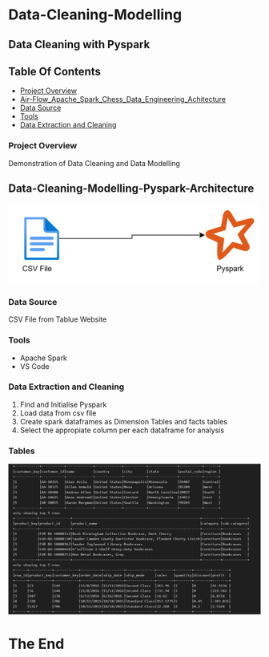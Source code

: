 # Data-Cleaning-Modelling
## Data Cleaning with Pyspark


## Table Of Contents

- [ Project Overview ](#Project-Overview)
- [ Air-Flow_Apache_Spark_Chess_Data_Engineering_Achitecture ](#Air-Flow_Apache_Spark_Chess_Data_Engineering_Achitecture)
- [ Data Source ](#Data-Source)
- [ Tools ](#Tools)
- [ Data Extraction and Cleaning  ](#Data-Extraction-(Bronze-Layer))


### Project Overview

Demonstration of Data Cleaning and Data Modelling


## Data-Cleaning-Modelling-Pyspark-Architecture
![alt text](image.png)


### Data Source
CSV File from Tablue Website

### Tools
- Apache Spark
- VS Code


   
### Data Extraction and Cleaning
1. Find and Initialise Pyspark
2. Load data from csv file
3. Create spark dataframes as Dimension Tables and facts tables
4. Select the appropiate column per each dataframe for analysis

### Tables 

![alt text](image-1.png)


 #  The End
